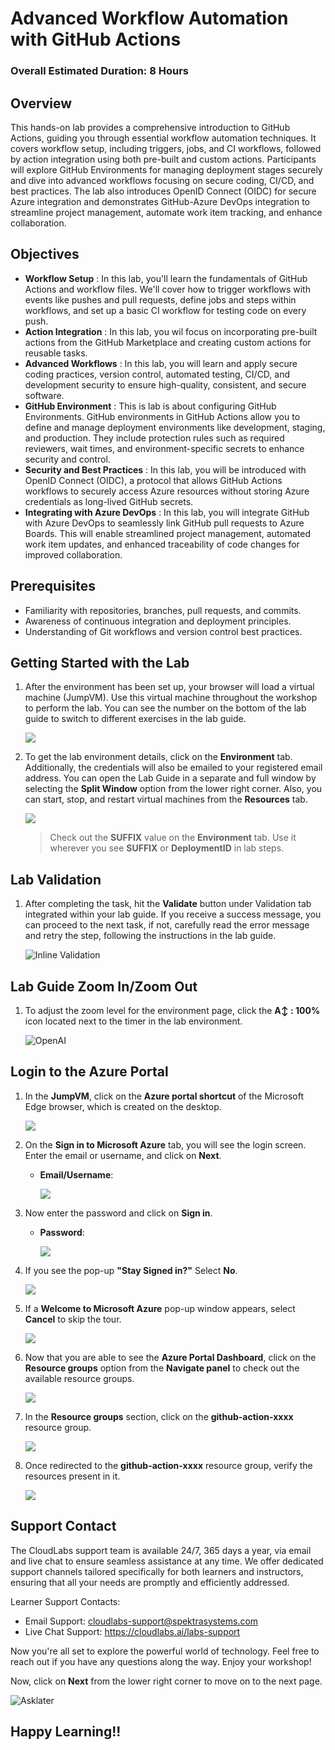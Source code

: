 # Advanced Workflow Automation with GitHub Actions

### Overall Estimated Duration: 8 Hours
## Overview

This hands-on lab provides a comprehensive introduction to GitHub Actions, guiding you through essential workflow automation techniques. It covers workflow setup, including triggers, jobs, and CI workflows, followed by action integration using both pre-built and custom actions. Participants will explore GitHub Environments for managing deployment stages securely and dive into advanced workflows focusing on secure coding, CI/CD, and best practices. The lab also introduces OpenID Connect (OIDC) for secure Azure integration and demonstrates GitHub-Azure DevOps integration to streamline project management, automate work item tracking, and enhance collaboration.

## Objectives

- **Workflow Setup** : In this lab, you'll learn the fundamentals of GitHub Actions and workflow files. We'll cover how to trigger workflows with events like pushes and pull requests, define jobs and steps within workflows, and set up a basic CI workflow for testing code on every push.
- **Action Integration** : In this lab, you wil focus on incorporating pre-built actions from the GitHub Marketplace and creating custom actions for reusable tasks.
- **Advanced Workflows** : In this lab, you will learn and apply secure coding practices, version control, automated testing, CI/CD, and development security to ensure high-quality, consistent, and secure software. 
- **GitHub Environment** : This is lab is about configuring GitHub Environments. GitHub environments in GitHub Actions allow you to define and manage deployment environments like development, staging, and production. They include protection rules such as required reviewers, wait times, and environment-specific secrets to enhance security and control.
- **Security and Best Practices** : In this lab, you will be introduced with OpenID Connect (OIDC), a protocol that allows GitHub Actions workflows to securely access Azure resources without storing Azure credentials as long-lived GitHub secrets.
- **Integrating with Azure DevOps** : In this lab, you will integrate GitHub with Azure DevOps to seamlessly link GitHub pull requests to Azure Boards. This will enable streamlined project management, automated work item updates, and enhanced traceability of code changes for improved collaboration.

## Prerequisites

- Familiarity with repositories, branches, pull requests, and commits.
- Awareness of continuous integration and deployment principles.
- Understanding of Git workflows and version control best practices.

## Getting Started with the Lab

1. After the environment has been set up, your browser will load a virtual machine (JumpVM). Use this virtual machine throughout the workshop to perform the lab. You can see the number on the bottom of the lab guide to switch to different exercises in the lab guide.

   ![](../media/test2.png)
 
1. To get the lab environment details, click on the **Environment** tab. Additionally, the credentials will also be emailed to your registered email address. You can open the Lab Guide in a separate and full window by selecting the **Split Window** option from the lower right corner. Also, you can start, stop, and restart virtual machines from the **Resources** tab.

    ![](../media/gettingstartedpagenew2-v2.png)
   
   > Check out the **SUFFIX** value on the **Environment** tab. Use it wherever you see **SUFFIX** or **DeploymentID** in lab steps.

## Lab Validation

1. After completing the task, hit the **Validate** button under Validation tab integrated within your lab guide. If you receive a success message, you can proceed to the next task, if not, carefully read the error message and retry the step, following the instructions in the lab guide.

   ![Inline Validation](images/new-get-start-25-5.png)

## Lab Guide Zoom In/Zoom Out
 
1. To adjust the zoom level for the environment page, click the **A↕ : 100%** icon located next to the timer in the lab environment.

     ![OpenAI](images/new-get-start-25-6.png)
 
## Login to the Azure Portal

1. In the **JumpVM**, click on the **Azure portal shortcut** of the Microsoft Edge browser, which is created on the desktop.

   ![](../media/gettingstartpage3.png)

1. On the **Sign in to Microsoft Azure** tab, you will see the login screen. Enter the email or username, and click on **Next**. 

   * **Email/Username**: **<inject key="AzureAdUserEmail"></inject>**

     ![](../media/img4.png)
     
1. Now enter the password and click on **Sign in**.
   
   * **Password**: **<inject key="AzureAdUserPassword"></inject>**

     ![](../media/img5.png)
   
1. If you see the pop-up **"Stay Signed in?"** Select **No**.

   ![](../media/img7.png)

1. If a **Welcome to Microsoft Azure** pop-up window appears, select **Cancel** to skip the tour.

    ![](../media/welcome-update.png)
   
1. Now that you are able to see the **Azure Portal Dashboard**, click on the **Resource groups** option from the **Navigate panel** to check out the available resource groups.

   ![](../media/17-06-2024(5).png)

1. In the **Resource groups** section, click on the **github-action-xxxx<inject key="DeploymentID" enableCopy="false"/>** resource group.

   ![](../media/resource-group.png)

1. Once redirected to the **github-action-xxxx<inject key="DeploymentID" enableCopy="false"/>** resource group, verify the resources present in it.

   ![](../media/rgname.png)

## Support Contact
The CloudLabs support team is available 24/7, 365 days a year, via email and live chat to ensure seamless assistance at any time. We offer dedicated support channels tailored specifically for both learners and instructors, ensuring that all your needs are promptly and efficiently addressed.

Learner Support Contacts:

   - Email Support: cloudlabs-support@spektrasystems.com
   - Live Chat Support: https://cloudlabs.ai/labs-support

Now you're all set to explore the powerful world of technology. Feel free to reach out if you have any questions along the way. Enjoy your workshop!

Now, click on **Next** from the lower right corner to move on to the next page.

  ![Asklater](images/num.png)

## Happy Learning!!
